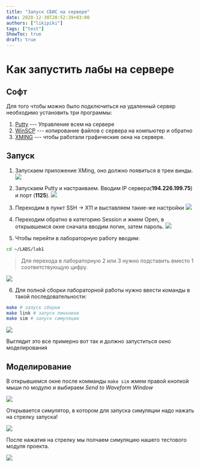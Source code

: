 ```yaml
---
title: "Запуск СБИС на сервере"
date: 2020-12-30T20:52:39+03:00
authors: ["likipiki"]
tags: ["test"]
ShowToc: true
draft: true
---
```


# Как запустить лабы на сервере

## Софт

Для того чтобы можно было подключиться на удаленный сервер необходимо установить три программы:

1. [Putty](https://www.putty.org/) --- Управление всем на сервере
2. [WinSCP](https://winscp.net/eng/download.php) --- копирование файлов с сервера на компьютер и обратно
3. [XMING](https://sourceforge.net/projects/xming/) --- чтобы работали графические окна на сервере.

## Запуск
1. Запускаем приложение XMing, оно должно появиться в треи винды.
![](https://i.imgur.com/c93Pbhk.png)

2. Запускаем Putty и настраиваем. Вводим IP сервера(**194.226.199.75**) и порт (**1125**).
![](https://i.imgur.com/LhlyxCn.png)

3. Переходим в пункт SSH -> X11 и выставляем такие-же настройки
![](https://i.imgur.com/rnaAIKy.png)

4. Переходим обратно в категорию Session и жмем Open, в открывшемся окне сначала вводим логин, затем пароль.
![](https://i.imgur.com/fnTVyrW.png)

5. Чтобы перейти в лабораторную работу вводим: 
```bash
cd ~/LABS/lab1
```
> Для перехода в лабораторную 2 или 3 нужно подставить вместо 1 соответствующую цифру.

![](https://i.imgur.com/QGla5DX.png)

6. Для полной сборки лабораторной работы нужно ввести команды в такой последовательности:
```bash
make # запуск сборки
make link # запуск линковки
make sim # запуск симуляции
```
![](https://i.imgur.com/W3CFqks.png)

Выглядит это все примерно вот так и должно запуститься окно моделирования

## Моделирование

В открывшемся окне после комманды `make sim` жмем правой кнопкой мыши по модулю и выбираем *Send to Waveform Window*

![](https://i.imgur.com/FnI1NVI.png)

Открывается симулятор, в котором для запуска симуляции надо нажать на стрелку запуска!

![](https://i.imgur.com/MwgFDC2.png)

После нажатия на стрелку мы полчаем симуляцию нашего тестового модуля проекта.

![](https://i.imgur.com/aZdChFu.png)


